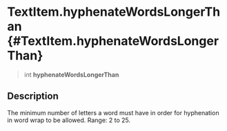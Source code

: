 TextItem.hyphenateWordsLongerThan {#TextItem.hyphenateWordsLongerThan}
=================================

> int **hyphenateWordsLongerThan**

Description
-----------

The minimum number of letters a word must have in order for hyphenation
in word wrap to be allowed. Range: 2 to 25.
